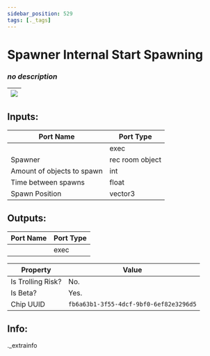 ```yaml
---
sidebar_position: 529
tags: [._tags]
---
```


# Spawner Internal Start Spawning


### *no description*

| ![](https://images-ext-2.discordapp.net/external/MPmIaQzlEPmgGWlgi-WxBBXt0Bjv_zWPkg1y1f_sy3s/https/www.recroomcircuits.com/image/circuit/absolute-value?width=206&height=108) |
|-----|

## Inputs:
| Port Name | Port Type |
|-----------|-----------|
|  | exec |
| Spawner | rec room object |
| Amount of objects to spawn | int |
| Time between spawns | float |
| Spawn Position | vector3 |

## Outputs:
| Port Name | Port Type |
|-----------|-----------|
|  | exec | 

| Property  | Value |
|-------------------|-----------|
| Is Trolling Risk? | No. |
| Is Beta? | Yes. |
| Chip UUID | `fb6a63b1-3f55-4dcf-9bf0-6ef82e3296d5` |

## Info:
._extrainfo